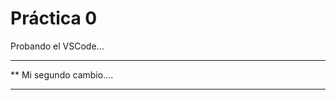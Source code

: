  # Práctica 0

Probando el VSCode...

***********************
**  Mi segundo cambio....
*************************

